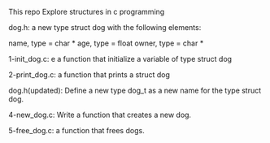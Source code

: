 This repo Explore structures in c programming

dog.h:  a new type struct dog with the following elements:

name, type = char *
age, type = float
owner, type = char *

1-init_dog.c: e a function that initialize a variable of type struct dog

2-print_dog.c:  a function that prints a struct dog

dog.h(updated): Define a new type dog_t as a new name for the type struct dog.

4-new_dog.c: Write a function that creates a new dog.

5-free_dog.c:  a function that frees dogs.
